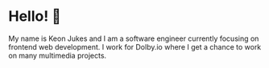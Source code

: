 # Hello! 🤖
My name is Keon Jukes and I am a software engineer currently focusing on frontend web development. I work for Dolby.io where I get a chance to work on many multimedia projects.

<!---
KeonJukes/KeonJukes is a ✨ special ✨ repository because its `README.md` (this file) appears on your GitHub profile.
You can click the Preview link to take a look at your changes.
--->
